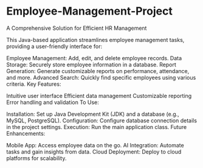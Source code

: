 # Employee-Management-Project
A Comprehensive Solution for Efficient HR Management

This Java-based application streamlines employee management tasks, providing a user-friendly interface for:

Employee Management: Add, edit, and delete employee records.
Data Storage: Securely store employee information in a database.
Report Generation: Generate customizable reports on performance, attendance, and more.
Advanced Search: Quickly find specific employees using various criteria.
Key Features:

Intuitive user interface
Efficient data management
Customizable reporting
Error handling and validation
To Use:

Installation: Set up Java Development Kit (JDK) and a database (e.g., MySQL, PostgreSQL).
Configuration: Configure database connection details in the project settings.
Execution: Run the main application class.
Future Enhancements:

Mobile App: Access employee data on the go.
AI Integration: Automate tasks and gain insights from data.
Cloud Deployment: Deploy to cloud platforms for scalability.
